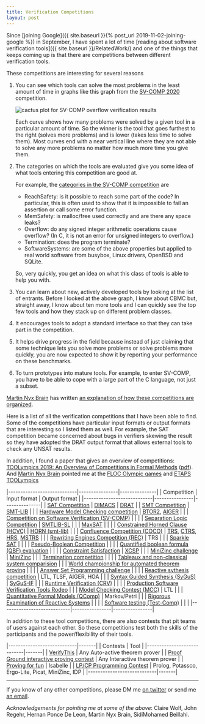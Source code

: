 ```yaml
---
title: Verification Competitions
layout: post
---
```


Since [joining Google]({{ site.baseurl }}{% post_url 2019-11-02-joining-google %})
in September, I have spent a lot of time
[reading about software verification tools]({{ site.baseurl }}/RelatedWork/)
and one of the things that keeps coming up is that
there are competitions between different verification tools.

These competitions are interesting for several reasons

1. You can see which tools can solve the most problems
   in the least amount of time in graphs like this
   graph from the [SV-COMP 2020] competition.

   ![cactus plot for SV-COMP overflow verification results](https://sv-comp.sosy-lab.org/2020/results/results-verified/quantilePlot-NoOverflows.svg)

   Each curve shows how many problems were solved by a given tool
   in a particular amount of time.  So the winner is the tool that
   goes furthest to the right (solves more problems) and is lower
   (takes less time to solve them).
   Most curves end with a near vertical line where they are not able to
   solve any more problems no matter how much more time you give them.

2. The categories on which the tools are evaluated give you some idea
   of what tools entering this competition are good at.

   For example, the [categories in the SV-COMP
   competition](https://sv-comp.sosy-lab.org/2020/benchmarks.php)
   are
   - ReachSafety: is it possible to reach some part of the code?
     In particular, this is often used to show that it is impossible
     to fail an assertion or call some error function.
   - MemSafety: is malloc/free used correctly and are there any space
     leaks?
   - Overflow: do any signed integer arithmetic operations cause overflow?
     (In C, it is not an error for unsigned integers to overflow.)
   - Termination: does the program terminate?
   - SoftwareSystems: are some of the above properties but applied to
     real world software from busybox, Linux drivers, OpenBSD and SQLite.

   So, very quickly, you get an idea on what this class of tools is
   able to help you with.

3. You can learn about new, actively developed tools by looking at the
   list of entrants.
   Before I looked at the above graph, I know about CBMC but, straight away,
   I know about ten more tools and I can quickly see the top few tools and
   how they stack up on different problem classes.

4. It encourages tools to adopt a standard interface so that they can
   take part in the competition.

5. It helps drive progress in the field because instead of just
   claiming that some technique lets you solve more problems or
   solve problems more quickly, you are now expected to show it
   by reporting your performance on these benchmarks.

6. To turn prototypes into mature tools.
   For example, to enter SV-COMP, you have to be able to cope with a large
   part of the C language, not just a subset.

[Martin Nyx Brain](https://www.city.ac.uk/people/academics/martin-nyx-brain)
has written
[an explanation of how these competitions are organized](http://www.sc-square.org/CSA/workshop2-papers/RP3-FinalVersion.pdf).

Here is a list of all the verification competitions that I have been able to find.
Some of the competitions have particular input formats or output formats that
are interesting so I listed them as well.
For example, the SAT competition became concerned about bugs in verifiers
skewing the result so they have adopted the DRAT output format that
allows external tools to check any UNSAT results.

In addition, I found a paper that gives an overview of competitions:
[TOOLympics 2019: An Overview of Competitions in Formal Methods](https://link.springer.com/chapter/10.1007/978-3-030-17502-3_1)
([pdf](https://www.sosy-lab.org/research/pub/2019-TACAS.TOOLympics_2019_An_Overview_of_Competitions_in_Formal_Methods.pdf)).
And [Martin Nyx Brain](https://www.city.ac.uk/people/academics/martin-nyx-brain) pointed me at
the [FLOC Olympic games](https://www.floc2018.org/floc-olympic-games/)
and [ETAPS TOOLympics](https://conf.researchr.org/track/etaps-2019/etaps-2019-TOOLympics)

|----------------------------|----------------|---------------|
| Competition                | Input format   | Output format |
|----------------------------|----------------|---------------|
| [SAT Competition](http://www.satcompetition.org) | [DIMACS](http://www.satcompetition.org/2009/format-benchmarks2009.html) | [DRAT](https://satcompetition.github.io/2020/certificates.html) |
| [SMT Competition](https://boolector.github.io/smt-comp.html) | [SMT-LIB](http://smtlib.cs.uiowa.edu) | |
| [Hardware Model Checking competition](http://fmv.jku.at/hwmcc19/) | [BTOR2](https://github.com/Boolector/btor2tools), [AIGER](http://fmv.jku.at/aiger/) | |
| [Competition on Software Verification (SV-COMP)](https://sv-comp.sosy-lab.org/2020/)  | | |
| [Separation Logic Competition](https://sl-comp.github.io) | [SMTLIB-SL](https://sl-comp.github.io/docs/smtlib-sl.pdf) | |
| [MaxSAT](https://maxsat-evaluations.github.io) | | |
| [Constrained Horned Clause (HCVC)](https://chc-comp.github.io) | [HORN (smt-lib)](https://chc-comp.github.io/format.html) | |
| [Confluence Competition (COCO)](http://project-coco.uibk.ac.at) | [TRS](http://project-coco.uibk.ac.at/problems/trs.php), [CTRS](http://project-coco.uibk.ac.at/problems/ctrs.php), [HRS](http://project-coco.uibk.ac.at/problems/hrs.php), [MSTRS](http://project-coco.uibk.ac.at/problems/mstrs.php) | |
| [Rewriting Engines Competition (REC)](http://rec.gforge.inria.fr) | TRS | |
| [Sparkle SAT](http://ada.liacs.nl/events/sparkle-sat-18/) | | |
| [Pseudo-Boolean Competition](http://www.cril.univ-artois.fr/PB16/) | | |
| [Quantified boolean formula (QBF) evaluation](http://www.qbflib.org/index_eval.php) | | |
| [Constraint Satisfaction](http://xcsp.org/competition) | [XCSP](http://xcsp.org/) | |
| [MiniZinc challenge](https://www.minizinc.org/challenge2017/call_for_problems.html) | [MiniZinc](https://www.minizinc.org) | |
| [Termination competition](http://termination-portal.org/wiki/Termination_Competition) | | |
| [Tableaux and non-classical system comparision](http://www.cs.man.ac.uk/~schmidt/mspass/problems.html) | | 
| [World championship for automated theorem proving](http://www.tptp.org/CASC/)  | | |
| [Answer Set Programming challenge](https://sites.google.com/view/aspcomp2019/) | | |
| [Reactive sythesis competition](http://www.syntcomp.org) | LTL, TLSF, AIGER, HOA | |
| [Syntax Guided Synthesis (SyGuS)](https://sygus.org) | [SyGuS-IF](https://sygus.org/language/) | |
| [Runtime Verification (CRV)](https://www.rv-competition.org) | | |
| [Production Software Verification Tools Rodeo](https://samate.nist.gov/FMSwVRodeo/) | | 
| [Model Checking Contest (MCC)](https://mcc.lip6.fr) | LTL | |
| [Quantitative Formal Models (QComp)](http://qcomp.org) | Markov/Petri | |
| [Rigorous Examination of Reactive Systems](http://rers-challenge.org) | | |
| [Software testing (Test-Comp)](https://test-comp.sosy-lab.org/2019/) | | |
|----------------------------|----------------|----------------|

In addition to these tool competitions, there are also contests that pit teams
of users against each other.
So these competitions test both the skills of the participants and
the power/flexibility of their tools.


|----------------------------|-------|
| Contests                   | Tool  |
|----------------------------|-------|
| [VerifyThis]               | Any Auto-active theorem prover |
| [Proof Ground interactive proving contest](https://www21.in.tum.de/~wimmers/proofground/) | Any Interactive theorem prover |
| [Proving for fun](https://competition.isabelle.systems) | Isabelle |
| [LP/CP Programming Contest](https://sites.google.com/site/prologcontest2018/) | Prolog, Potassco, Ergo-Lite, Picat, MiniZinc, IDP |
|----------------------------|-------|

---------------

If you know of any other competitions, please DM me [on
twitter](https://www.twitter.com/alastair_d_reid)
or send me [an email](mailto:adreid@google.com).

*Acknowledgements for pointing me at some of the above*:
Claire Wolf,
John Regehr,
Hernan Ponce De Leon,
Martin Nyx Brain,
SidiMohamed Beillahi.


[Coq]: https://coq.inria.fr
[CBMC]: https://github.com/diffblue/cbmc
[CVC4]: https://cvc4.github.io
[Dafny]: http://research.microsoft.com/dafny
[ESC]: https://en.wikipedia.org/wiki/Extended_static_checking
[Facebook Infer]: https://fbinfer.com
[Frama-C]: https://frama-c.com
[HOL]: https://hol-theorem-prover.org
[Isabelle]: https://isabelle.in.tum.de
[KLEE]: https://klee.github.io
[SAGE]: https://queue.acm.org/detail.cfm?id=2094081
[Serval]: https://unsat.cs.washington.edu/projects/serval/
[SMACK]: https://smackers.github.io
[VCC]: https://www.microsoft.com/en-us/research/project/vcc-a-verifier-for-concurrent-c/
[VeriFast]: https://github.com/verifast/verifast
[Viper]: https://www.pm.inf.ethz.ch/research/viper.html
[Z3]: https://github.com/Z3Prover/z3

[SMT-LIB]: http://smtlib.cs.uiowa.edu
[SV-COMP 2020]: https://sv-comp.sosy-lab.org/2020/
[VerifyThis]: https://www.pm.inf.ethz.ch/research/verifythis.html

